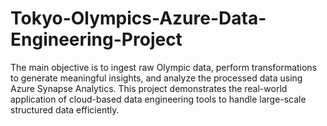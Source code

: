 # Tokyo-Olympics-Azure-Data-Engineering-Project
The main objective is to ingest raw Olympic data, perform transformations to generate meaningful insights, and analyze the processed data using Azure Synapse Analytics. This project demonstrates the real-world application of cloud-based data engineering tools to handle large-scale structured data efficiently.
